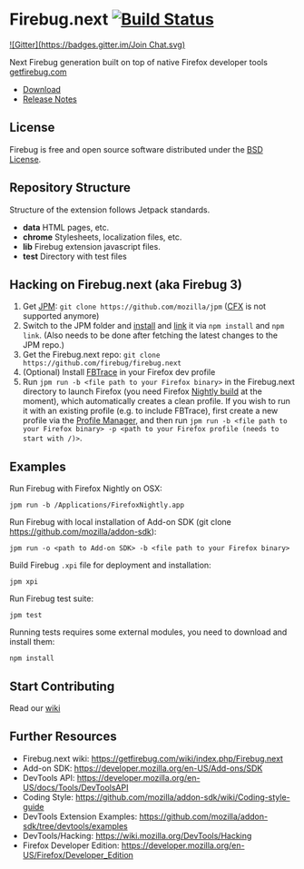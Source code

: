 Firebug.next [![Build Status](https://travis-ci.org/firebug/firebug.next.png)](https://travis-ci.org/firebug/firebug.next)
============
[![Gitter](https://badges.gitter.im/Join Chat.svg)](https://gitter.im/firebug/firebug.next?utm_source=badge&utm_medium=badge&utm_campaign=pr-badge&utm_content=badge)

Next Firebug generation built on top of native Firefox developer tools [getfirebug.com](https://getfirebug.com)

* [Download](https://addons.mozilla.org/en-US/firefox/addon/firebug/)
* [Release Notes](https://github.com/firebug/firebug.next/releases)

License
-------
Firebug is free and open source software distributed under the
[BSD License](https://github.com/firebug/firebug.next/blob/master/license.txt).

Repository Structure
--------------------
Structure of the extension follows Jetpack standards.

* **data** HTML pages, etc.
* **chrome** Stylesheets, localization files, etc.
* **lib** Firebug extension javascript files.
* **test** Directory with test files

Hacking on Firebug.next (aka Firebug 3)
---------------------------------------
1. Get [JPM](https://developer.mozilla.org/en-US/Add-ons/SDK/Tools/jpm): `git clone https://github.com/mozilla/jpm` ([CFX](https://developer.mozilla.org/en-US/Add-ons/SDK/Tools/cfx) is not supported anymore)
2. Switch to the JPM folder and [install](https://www.npmjs.org/doc/cli/npm-install.html) and [link](https://www.npmjs.org/doc/cli/npm-link.html) it via `npm install` and `npm link`. (Also needs to be done after fetching the latest changes to the JPM repo.)
3. Get the Firebug.next repo: `git clone https://github.com/firebug/firebug.next`
4. (Optional) Install [FBTrace](https://github.com/firebug/tracing-console) in your Firefox dev profile
5. Run `jpm run -b <file path to your Firefox binary>` in the Firebug.next directory to launch Firefox (you need Firefox [Nightly build](https://nightly.mozilla.org/) at the moment), which automatically creates a clean profile.
If you wish to run it with an existing profile (e.g. to include FBTrace), first create a new profile via the [Profile Manager](https://support.mozilla.org/en-US/kb/profile-manager-create-and-remove-firefox-profiles), and then run `jpm run -b <file path to your Firefox binary> -p <path to your Firefox profile (needs to start with /)>`.

Examples
--------

Run Firebug with Firefox Nightly on OSX:

`jpm run -b /Applications/FirefoxNightly.app`

Run Firebug with local installation of Add-on SDK (git clone https://github.com/mozilla/addon-sdk):

`jpm run -o <path to Add-on SDK> -b <file path to your Firefox binary>`

Build Firebug `.xpi` file for deployment and installation:

`jpm xpi`

Run Firebug test suite:

`jpm test`

Running tests requires some external modules, you need to download and install them:

`npm install`

Start Contributing
------------------
Read our [wiki](https://github.com/firebug/firebug.next/wiki#start-contributing)

Further Resources
-----------------

* Firebug.next wiki: https://getfirebug.com/wiki/index.php/Firebug.next
* Add-on SDK: https://developer.mozilla.org/en-US/Add-ons/SDK
* DevTools API: https://developer.mozilla.org/en-US/docs/Tools/DevToolsAPI
* Coding Style: https://github.com/mozilla/addon-sdk/wiki/Coding-style-guide
* DevTools Extension Examples: https://github.com/mozilla/addon-sdk/tree/devtools/examples
* DevTools/Hacking: https://wiki.mozilla.org/DevTools/Hacking
* Firefox Developer Edition: https://developer.mozilla.org/en-US/Firefox/Developer_Edition

